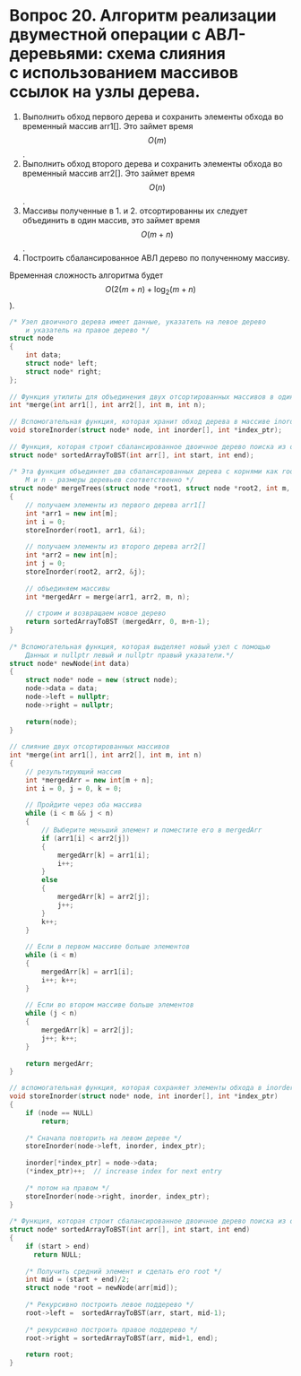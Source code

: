 # Вопрос 20. Алгоритм реализации двуместной операции с АВЛ-деревьями: схема слияния с использованием массивов ссылок на узлы дерева.

1. Выполнить обход первого дерева и сохранить элементы обхода во временный массив arr1[]. Это займет время $$ O(m) $$.
2. Выполнить обход второго дерева и сохранить элементы обхода во временный массив arr2[]. Это займет время $$ O(n) $$.
3. Массивы полученные в 1. и 2. отсортированны их следует объединить в один массив, это займет время $$ O(m + n) $$.
4. Построить сбалансированное АВЛ дерево по полученному массиву.

Временная сложность алгоритма будет $$ O(2(m + n) + \log_2 (m + n) $$).

```cpp
/* Узел двоичного дерева имеет данные, указатель на левое дерево
    и указатель на правое дерево */
struct node
{
    int data;
    struct node* left;
    struct node* right;
};
 
// Функция утилиты для объединения двух отсортированных массивов в один
int *merge(int arr1[], int arr2[], int m, int n);
 
// Вспомогательная функция, которая хранит обход дерева в массиве inorder
void storeInorder(struct node* node, int inorder[], int *index_ptr);
 
// Функция, которая строит сбалансированное двоичное дерево поиска из отсортированного массива
struct node* sortedArrayToBST(int arr[], int start, int end);
 
/* Эта функция объединяет два сбалансированных дерева с корнями как root1 и root2.
    M и n - размеры деревьев соответственно */
struct node* mergeTrees(struct node *root1, struct node *root2, int m, int n)
{
    // получаем элементы из первого дерева arr1[]
    int *arr1 = new int[m];
    int i = 0;
    storeInorder(root1, arr1, &i);
 
    // получаем элементы из второго дерева arr2[]
    int *arr2 = new int[n];
    int j = 0;
    storeInorder(root2, arr2, &j);
 
    // объединяем массивы
    int *mergedArr = merge(arr1, arr2, m, n);
 
    // строим и возвращаем новое дерево
    return sortedArrayToBST (mergedArr, 0, m+n-1);
}
 
/* Вспомогательная функция, которая выделяет новый узел с помощью
    Данных и nullptr левый и nullptr правый указатели.*/
struct node* newNode(int data)
{
    struct node* node = new (struct node);
    node->data = data;
    node->left = nullptr;
    node->right = nullptr;
 
    return(node);
}
 
// слияние двух отсортированных массивов
int *merge(int arr1[], int arr2[], int m, int n)
{
    // результирующий массив
    int *mergedArr = new int[m + n];
    int i = 0, j = 0, k = 0;
 
    // Пройдите через оба массива
    while (i < m && j < n)
    {
        // Выберите меньший элемент и поместите его в mergedArr
        if (arr1[i] < arr2[j])
        {
            mergedArr[k] = arr1[i];
            i++;
        }
        else
        {
            mergedArr[k] = arr2[j];
            j++;
        }
        k++;
    }
 
    // Если в первом массиве больше элементов
    while (i < m)
    {
        mergedArr[k] = arr1[i];
        i++; k++;
    }
 
    // Если во втором массиве больше элементов
    while (j < n)
    {
        mergedArr[k] = arr2[j];
        j++; k++;
    }
 
    return mergedArr;
}

// вспомогательная функция, которая сохраняет элементы обхода в inorder
void storeInorder(struct node* node, int inorder[], int *index_ptr)
{
    if (node == NULL)
        return;
 
    /* Сначала повторить на левом дереве */
    storeInorder(node->left, inorder, index_ptr);
 
    inorder[*index_ptr] = node->data;
    (*index_ptr)++;  // increase index for next entry
 
    /* потом на правом */
    storeInorder(node->right, inorder, index_ptr);
}
 
/* Функция, которая строит сбалансированное двоичное дерево поиска из отсортированного массива */
struct node* sortedArrayToBST(int arr[], int start, int end)
{
    if (start > end)
      return NULL;
 
    /* Получить средний элемент и сделать его root */
    int mid = (start + end)/2;
    struct node *root = newNode(arr[mid]);
 
    /* Рекурсивно построить левое поддерево */
    root->left =  sortedArrayToBST(arr, start, mid-1);
 
    /* рекурсивно построить правое поддерево */
    root->right = sortedArrayToBST(arr, mid+1, end);
 
    return root;
}
```
